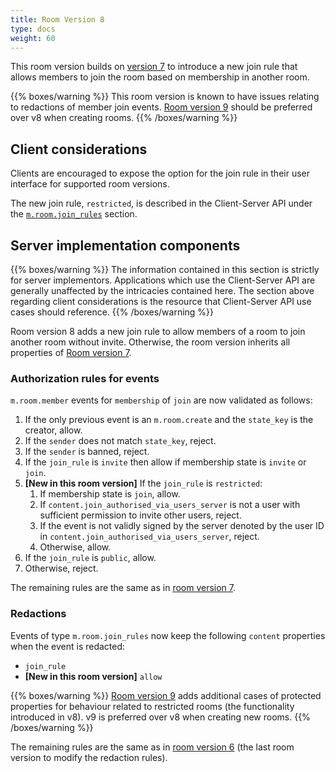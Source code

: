 ```yaml
---
title: Room Version 8
type: docs
weight: 60
---
```


This room version builds on [version 7](/rooms/v7) to introduce a new
join rule that allows members to join the room based on membership in
another room.

{{% boxes/warning %}}
This room version is known to have issues relating to redactions of member
join events. [Room version 9](/rooms/v9) should be preferred over v8 when
creating rooms.
{{% /boxes/warning %}}

## Client considerations

Clients are encouraged to expose the option for the join rule in their
user interface for supported room versions.

The new join rule, `restricted`, is described in the Client-Server API
under the [`m.room.join_rules`](/client-server-api/#mroomjoin_rules) section.

## Server implementation components

{{% boxes/warning %}}
The information contained in this section is strictly for server
implementors. Applications which use the Client-Server API are generally
unaffected by the intricacies contained here. The section above
regarding client considerations is the resource that Client-Server API
use cases should reference.
{{% /boxes/warning %}}

Room version 8 adds a new join rule to allow members of a room to join another
room without invite. Otherwise, the room version inherits all properties of
[Room version 7](/rooms/v7).

### Authorization rules for events

`m.room.member` events for `membership` of `join` are now validated as follows:

1. If the only previous event is an `m.room.create` and the `state_key` is the
   creator, allow.
2. If the `sender` does not match `state_key`, reject.
3. If the `sender` is banned, reject.
4. If the `join_rule` is `invite` then allow if membership state is `invite` or
   `join`.
5. **[New in this room version]** If the `join_rule` is `restricted`:
   1. If membership state is `join`, allow.
   2. If `content.join_authorised_via_users_server` is not a user with
      sufficient permission to invite other users, reject.
   3. If the event is not validly signed by the server denoted by the user ID in
      `content.join_authorised_via_users_server`, reject.
   4. Otherwise, allow.
6. If the `join_rule` is `public`, allow.
7. Otherwise, reject.

The remaining rules are the same as in [room version 7](/rooms/v7#server-implementation-components).

### Redactions

Events of type `m.room.join_rules` now keep the following `content` properties
when the event is redacted:
* `join_rule`
* **[New in this room version]** `allow`

{{% boxes/warning %}}
[Room version 9](/rooms/v9) adds additional cases of protected properties for behaviour
related to restricted rooms (the functionality introduced in v8). v9 is preferred over
v8 when creating new rooms.
{{% /boxes/warning %}}

The remaining rules are the same as in [room version 6](/rooms/v6#redactions) (the
last room version to modify the redaction rules).
